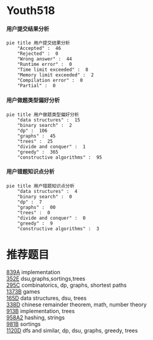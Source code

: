 # Youth518

<!-- tabs:start -->



#### **用户提交结果分析**

```mermaid
pie title 用户提交结果分析
    "Accepted" :  46
    "Rejected" :  0
    "Wrong answer" :  44
    "Runtime error" :  0
    "Time limit exceeded" :  8
    "Memory limit exceeded" :  2
    "Compilation error" :  0
    "Partial" :  0
```

#### **用户做题类型偏好分析**

```mermaid
pie title 用户做题类型偏好分析
    "data structures" :  15
    "binary search" :  2
    "dp" :  106
    "graphs" :  45
    "trees" :  25
    "divide and conquer" :  1
    "greedy" :  365
    "constructive algorithms" :  95
```
#### **用户错题知识点分析**

```mermaid
pie title 用户错题知识点分析
    "data structures" :  4
    "binary search" :  0
    "dp" :  7
    "graphs" :  00
    "trees" :  0
    "divide and conquer" :  0
    "greedy" :  9
    "constructive algorithms" :  3
```



<!-- tabs:end -->
# 推荐题目
[839A](https://codeforces.com/contest/839/problem/A)		implementation		  
[352E](https://codeforces.com/contest/352/problem/E)		dsu,graphs,sortings,trees		  
[295C](https://codeforces.com/contest/295/problem/C)		combinatorics,
                        dp,
                        graphs,
                        shortest paths		  
[1373B](https://codeforces.com/contest/1373/problem/B)		games		  
[165D](https://codeforces.com/contest/165/problem/D)		data structures,
                        dsu,
                        trees		  
[338D](https://codeforces.com/contest/338/problem/D)		chinese remainder theorem,
                        math,
                        number theory		  
[913B](https://codeforces.com/contest/913/problem/B)		implementation,
                        trees		  
[958A2](https://codeforces.com/contest/958A/problem/2)		hashing,
                        strings		  
[981B](https://codeforces.com/contest/981/problem/B)		sortings		  
[1120D](https://codeforces.com/contest/1120/problem/D)		dfs and similar,
                        dp,
                        dsu,
                        graphs,
                        greedy,
                        trees		  
